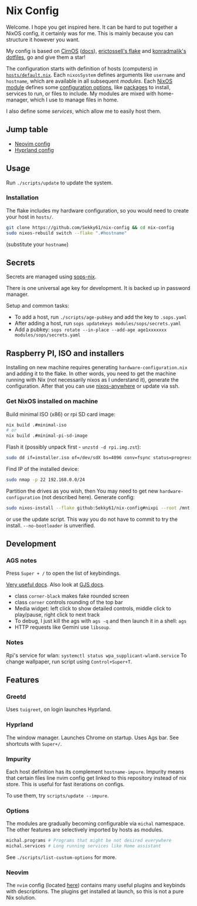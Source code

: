 # Nix Config

Welcome. I hope you get inspired here.
It can be hard to put together a NixOS config, it certainly was for me.
This is mainly because you can structure it however you want.

My config is based on [CirnOS](https://github.com/end-4/CirnOS) ([docs](https://end-4.github.io/dots-hyprland-wiki/en/i-i/02usage/)), [erictossell's flake](https://github.com/erictossell/nixflakes) and [konradmalik's dotfiles](https://github.com/konradmalik/dotfiles/tree/main), go and give them a star!

The configuration starts with definition of hosts (computers) in [`hosts/default.nix`](hosts/default.nix).
Each `nixosSystem` defines arguments like `username` and `hostname`, which are available in all subsequent *modules*.
Each [NixOS module](https://nixos.wiki/wiki/NixOS_modules) defines some [configuration options](https://search.nixos.org/options), like [packages](https://search.nixos.org/packages) to install, services to run, or files to include.
My modules are mixed with home-manager, which I use to manage files in home.

I also define some *services*, which allow me to easily host them.

## Jump table

- [Neovim config](modules/nvim/init.lua)
- [Hyprland config](modules/hyprland.nix)

## Usage

Run `./scripts/update` to update the system.

### Installation

The flake includes my hardware configuration, so you would need to create your host in `hosts/`.

```bash
git clone https://github.com/Sekky61/nix-config && cd nix-config
sudo nixos-rebuild switch --flake ".#hostname"
```
(substitute your `hostname`)

## Secrets

Secrets are managed using [sops-nix](https://github.com/Mic92/sops-nix).

There is one universal age key for development. It is backed up in password manager.

Setup and common tasks:
- To add a host, run `./scripts/age-pubkey` and add the key to `.sops.yaml`
- After adding a host, run `sops updatekeys modules/sops/secrets.yaml`
- Add a pubkey: `sops rotate --in-place --add-age age1xxxxxxx modules/sops/secrets.yaml`

## Raspberry PI, ISO and installers

Installing on new machine requires generating `hardware-configuration.nix` and adding it to the flake.
In other words, you need to get the machine running with Nix (not necessarily nixos as I understand it), generate the configuration. After that you can use [nixos-anywhere](https://github.com/nix-community/nixos-anywhere) or update via ssh.

### Get NixOS installed on machine

Build minimal ISO (x86) or rpi SD card image:
```bash
nix build .#minimal-iso
# or
nix build .#minimal-pi-sd-image
```

Flash it (possibly unpack first - `unzstd -d rpi.img.zst`):
```bash
sudo dd if=installer.iso of=/dev/sdX bs=4096 conv=fsync status=progress
```

Find IP of the installed device:
```bash
sudo nmap -p 22 192.168.0.0/24
```

Partition the drives as you wish, then You may need to get new `hardware-configuration` (not described here). Generate config:
```bash
sudo nixos-install --flake github:Sekky61/nix-config#nixpi --root /mnt --no-bootloader
```
or use the update script. This way you do not have to commit to try the install.
`--no-bootloader` is unverified.


## Development

### AGS notes

Press `Super + /` to open the list of keybindings.

[Very useful docs](https://aylur.github.io/ags-docs/). Also look at [GJS docs](https://gjs.guide/).

- class `corner-black` makes fake rounded screen
- class `corner` controls rounding of the top bar
- Media widget: left click to show detailed controls, middle click to play/pause, right click to next track
- To debug, I just kill the ags with `ags -q` and then launch it in a shell: `ags`
- HTTP requests like Gemini use `libsoup`.

### Notes 

Rpi's service for wlan: `systemctl status wpa_supplicant-wlan0.service`
To change wallpaper, run script using `Control+Super+T`.

## Features

<!-- Over time add some info about each chosen part of the system -->

### Greetd

Uses `tuigreet`, on login launches Hyprland.

### Hyprland

The window manager. Launches Chrome on startup. Uses Ags bar. See shortcuts with `Super+/`.

### Impurity

Each host definition has its complement `hostname-impure`.
Impurity means that certain files line nvim config get linked to this repository instead of
nix store. This is useful for fast iterations on configs.

To use them, try `scripts/update --impure`.

### Options

The modules are gradually becoming configurable via `michal` namespace.
The other features are selectively imported by hosts as modules.

```nix
michal.programs # Programs that might be not desired everywhere
michal.services # Long running services like Home assistant
```

See `./scripts/list-custom-options` for more.

### Neovim

The `nvim` config (located [here](modules/nvim/init.lua)) contains many useful
plugins and keybinds with descriptions. The plugins get installed at launch, so
this is not a pure Nix solution.

